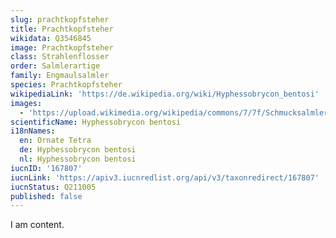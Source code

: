 ```yaml
---
slug: prachtkopfsteher
title: Prachtkopfsteher
wikidata: Q3546845
image: Prachtkopfsteher
class: Strahlenflosser
order: Salmlerartige
family: Engmaulsalmler
species: Prachtkopfsteher
wikipediaLink: 'https://de.wikipedia.org/wiki/Hyphessobrycon_bentosi'
images:
  - 'https://upload.wikimedia.org/wikipedia/commons/7/7f/Schmucksalmler_(1).jpg'
scientificName: Hyphessobrycon bentosi
i18nNames:
  en: Ornate Tetra
  de: Hyphessobrycon bentosi
  nl: Hyphessobrycon bentosi
iucnID: '167807'
iucnLink: 'https://apiv3.iucnredlist.org/api/v3/taxonredirect/167807'
iucnStatus: Q211005
published: false
---
```


I am content.
